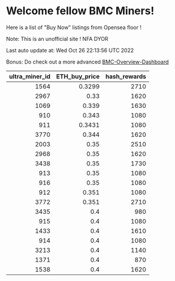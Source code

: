 # Welcome fellow BMC Miners!
Here is a list of "Buy Now" listings from Opensea floor !

Note: This is an unofficial site ! NFA DYOR

Last auto update at: Wed Oct 26 22:13:56 UTC 2022

Bonus: Do check out a more advanced [BMC-Overview-Dashboard](https://dune.com/defifunk/BMC-Overview-Dashboard)


|   ultra_miner_id |   ETH_buy_price |   hash_rewards |
|-----------------:|----------------:|---------------:|
|             1564 |          0.3299 |           2710 |
|             2967 |          0.33   |           1620 |
|             1069 |          0.339  |           1630 |
|              910 |          0.343  |           1080 |
|              911 |          0.3431 |           1080 |
|             3770 |          0.344  |           1620 |
|             2003 |          0.35   |           2510 |
|             2968 |          0.35   |           1620 |
|             3438 |          0.35   |           1730 |
|              913 |          0.35   |           1080 |
|              916 |          0.35   |           1080 |
|              912 |          0.351  |           1080 |
|             3772 |          0.351  |           2710 |
|             3435 |          0.4    |            980 |
|              915 |          0.4    |           1080 |
|             1433 |          0.4    |           1610 |
|              914 |          0.4    |           1080 |
|             3213 |          0.4    |           1140 |
|             1371 |          0.4    |            870 |
|             1538 |          0.4    |           1620 |